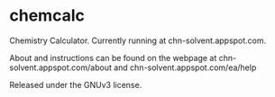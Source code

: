 chemcalc
========

Chemistry Calculator. Currently running at chn-solvent.appspot.com.

About and instructions can be found on the webpage at chn-solvent.appspot.com/about and chn-solvent.appspot.com/ea/help

Released under the GNUv3 license. 
